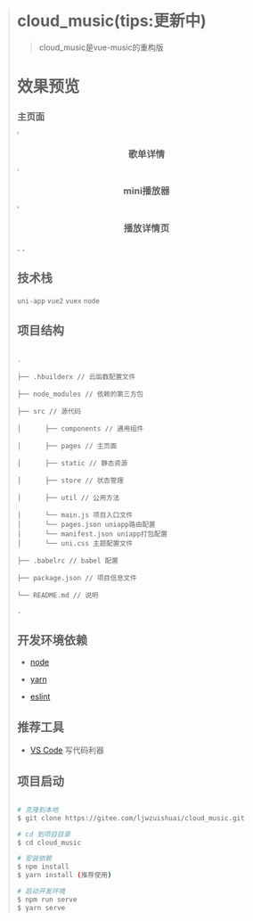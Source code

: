 > # cloud_music(tips:更新中)
>
> > cloud_music是vue-music的重构版
>
> 
>
> # 效果预览
>
> ### 													   主页面
>
> <img src="https://z3.ax1x.com/2021/09/30/4o9iqg.png"  style="zoom:20%;" />
>
> <h3 align="center">歌单详情</h3>
>
> <img src="https://z3.ax1x.com/2021/09/30/4o9PsS.png" style="zoom:20%;" />
>
> <h3 align="center">mini播放器</h3>
>
> <img src="https://z3.ax1x.com/2021/09/30/4o9pxf.png" style="zoom:20%;" />
>
> <h3 align="center">播放详情页</h3>
>
> <img src="https://z3.ax1x.com/2021/09/30/4o9Aaj.png" alt="a" style="zoom:20%;" />
>
> <img src="https://z3.ax1x.com/2021/09/30/4o9kZQ.png" alt="a" style="zoom:20%;" />
>
> 
>
> ## 技术栈
>
> `uni-app` `vue2` `vuex` `node`  
>
> ## 项目结构
>
> ```
> 
> .
> 
> ├── .hbuilderx // 云函数配置文件
> 
> ├── node_modules // 依赖的第三方包
> 
> ├── src // 源代码
> 
> │      ├── components // 通用组件
> 
> │      ├── pages // 主页面
> 
> │      ├── static // 静态资源
> 
> │      ├── store // 状态管理
> 
> │      ├── util // 公用方法
> 
> │      └── main.js 项目入口文件
> │      └── pages.json uniapp路由配置
> │      └── manifest.json uniapp打包配置
> │      └── uni.css 主题配置文件
> 
> ├── .babelrc // babel 配置
> 
> ├── package.json // 项目信息文件
> 
> └── README.md // 说明
> 
> .
> 
> ```
>
> ## 开发环境依赖
>
> - [node](https://nodejs.org/en/)
>
> - [yarn](https://yarnpkg.com/zh-Hans/)
>
> - [eslint](http://eslint.org/)
>
> ## 推荐工具
>
> - [VS Code](https://code.visualstudio.com/) 写代码利器
>
>
> > 
>
> ## 项目启动
>
> ```bash
> 
> # 克隆到本地 
> $ git clone https://gitee.com/ljwzuishuai/cloud_music.git
> 
> # cd 到项目目录
> $ cd cloud_music
> 
> # 安装依赖
> $ npm install
> $ yarn install (推荐使用)
> 
> # 启动开发环境
> $ npm run serve
> $ yarn serve
> 
> ```
>


